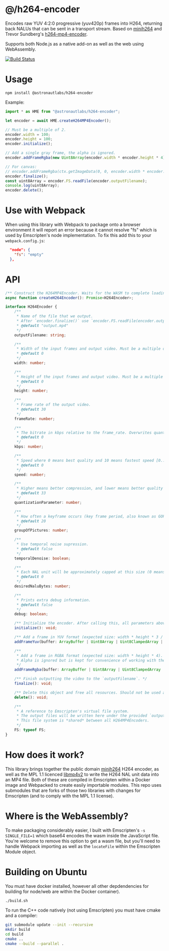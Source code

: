 # @/h264-encoder
Encodes raw YUV 4:2:0 progressive (yuv420p) frames into H264, returning back NALUs that can be sent in a transport 
stream. Based on [minih264](https://github.com/lieff/minih264) and Trevor Sundberg's [h264-mp4-encoder](https://github.com/TrevorSundberg/h264-mp4-encoder/commits?author=TrevorSundberg).

Supports both Node.js as a native add-on as well as the web using WebAssembly.

[![Build Status](https://travis-ci.org/TrevorSundberg/h264-mp4-encoder.svg?branch=master)](https://travis-ci.org/TrevorSundberg/h264-mp4-encoder)

# Usage
```
npm install @astronautlabs/h264-encoder
```

Example:
```js
import * as HME from "@astronautlabs/h264-encoder";

let encoder = await HME.createH264MP4Encoder();

// Must be a multiple of 2.
encoder.width = 100;
encoder.height = 100;
encoder.initialize();

// Add a single gray frame, the alpha is ignored.
encoder.addFrameRgba(new Uint8Array(encoder.width * encoder.height * 4).fill(128))

// For canvas:
// encoder.addFrameRgba(ctx.getImageData(0, 0, encoder.width * encoder.height).data);
encoder.finalize();
const uint8Array = encoder.FS.readFile(encoder.outputFilename);
console.log(uint8Array);
encoder.delete();
```

# Use with Webpack
When using this library with Webpack to package onto a browser environment it will report an error because it cannot resolve "fs" which is used by Emscripten's node implementation. To fix this add this to your `webpack.config.js`:
```json
  "node": {
    "fs": "empty"
  },
```

# API

```ts
/** Construct the H264MP4Encoder. Waits for the WASM to complete loading before returning. */
async function createH264Encoder(): Promise<H264Encoder>;

interface H264Encoder {
    /**
     * Name of the file that we output.
     * After `encoder.finalize()` use `encoder.FS.readFile(encoder.outputFilename)` after `finalize`.
     * @default "output.mp4"
     */
    outputFilename: string;

    /**
     * Width of the input frames and output video. Must be a multiple of 2. Required.
     * @default 0
     */
    width: number;

    /**
     * Height of the input frames and output video. Must be a multiple of 2. Required.
     * @default 0
     */
    height: number;

    /**
     * Frame rate of the output video.
     * @default 30
     */
    frameRate: number;

    /**
     * The bitrate in kbps relative to the frame_rate. Overwrites quantization_parameter if not 0.
     * @default 0
     */
    kbps: number;

    /**
     * Speed where 0 means best quality and 10 means fastest speed [0..10].
     * @default 0
     */
    speed: number;

    /**
     * Higher means better compression, and lower means better quality [10..51].
     * @default 33
     */
    quantizationParameter: number;

    /**
     * How often a keyframe occurs (key frame period, also known as GOP).
     * @default 20
     */
    groupOfPictures: number;

    /**
     * Use temporal noise supression.
     * @default false
     */
    temporalDenoise: boolean;

    /**
     * Each NAL unit will be approximately capped at this size (0 means unlimited).
     * @default 0
     */
    desiredNaluBytes: number;

    /**
     * Prints extra debug information.
     * @default false
     */
    debug: boolean;

    /** Initialize the encoder. After calling this, all parameters above will be readonly. */
    initialize(): void;

    /** Add a frame in YUV format (expected size: width * height * 3 / 2). */
    addFrameYuv(buffer: ArrayBuffer | Uint8Array | Uint8ClampedArray | Int8Array | string): void;

    /**
     * Add a frame in RGBA format (expected size: width * height * 4).
     * Alpha is ignored but is kept for convenience of working with the HTML5 canvas.getImageData().
     */
    addFrameRgba(buffer: ArrayBuffer | Uint8Array | Uint8ClampedArray | Int8Array | string): void;

    /** Finish outputting the video to the `outputFilename`. */
    finalize(): void;

    /** Delete this object and free all resources. Should not be used again. */
    delete(): void;

    /**
     * A reference to Emscripten's virtual file system.
     * The output files will be written here under the provided `outputFilename`.
     * This file system is *shared* between all H264MP4Encoders.
     */
    FS: typeof FS;
}
```

# How does it work?
This library brings together the public domain [minih264](https://github.com/lieff/minih264) H264 encoder, as well as the MPL 1.1 licenced [libmp4v2](https://github.com/sergiomb2/libmp4v2) to write the H264 NAL unit data into an MP4 file. Both of these are compiled in Emscripten within a Docker image and Webpacked to create easily importable modules. This repo uses submodules that are forks of those two libraries with changes for Emscripten (and to comply with the MPL 1.1 license).

# Where is the WebAssembly?
To make packaging considerably easier, I built with Emscripten's `-s SINGLE_FILE=1` which base64 encodes the wasm inside the JavaScript file. You're welcome to remove this option to get a wasm file, but you'll need to handle Webpack importing as well as the `locateFile` within the Emscripten Module object.

# Building on Ubuntu
You must have docker installed, however all other depdendencies for building for node/web are within the Docker container).

```bash
./build.sh
```

To run the C++ code natively (not using Emscripten) you must have cmake and a compiler:
```bash
git submodule update --init --recursive
mkdir build
cd build
cmake ..
cmake --build --parallel .
```